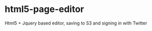 html5-page-editor
=================

Html5 + Jquery based editor, saving to S3 and signing in with Twitter
